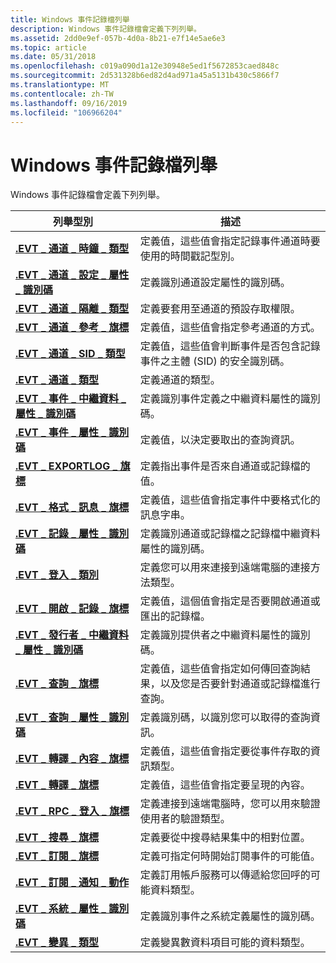 ```yaml
---
title: Windows 事件記錄檔列舉
description: Windows 事件記錄檔會定義下列列舉。
ms.assetid: 2dd0e9ef-057b-4d0a-8b21-e7f14e5ae6e3
ms.topic: article
ms.date: 05/31/2018
ms.openlocfilehash: c019a090d1a12e30948e5ed1f5672853caed848c
ms.sourcegitcommit: 2d531328b6ed82d4ad971a45a5131b430c5866f7
ms.translationtype: MT
ms.contentlocale: zh-TW
ms.lasthandoff: 09/16/2019
ms.locfileid: "106966204"
---
```

# <a name="windows-event-log-enumerations"></a>Windows 事件記錄檔列舉

Windows 事件記錄檔會定義下列列舉。



| 列舉型別                                                                          | 描述                                                                                                                        |
|--------------------------------------------------------------------------------------|------------------------------------------------------------------------------------------------------------------------------------|
| [**.EVT \_ 通道 \_ 時鐘 \_ 類型**](/windows/desktop/api/WinEvt/ne-winevt-evt_channel_clock_type)                          | 定義值，這些值會指定記錄事件通道時要使用的時間戳記型別。                                         |
| [**.EVT \_ 通道 \_ 設定 \_ 屬性 \_ 識別碼**](/windows/desktop/api/WinEvt/ne-winevt-evt_channel_config_property_id)         | 定義識別通道設定屬性的識別碼。                                                   |
| [**.EVT \_ 通道 \_ 隔離 \_ 類型**](/windows/desktop/api/WinEvt/ne-winevt-evt_channel_isolation_type)                  | 定義要套用至通道的預設存取權限。                                                                    |
| [**.EVT \_ 通道 \_ 參考 \_ 旗標**](/windows/desktop/api/WinEvt/ne-winevt-evt_channel_reference_flags)                | 定義值，這些值會指定參考通道的方式。                                                                       |
| [**.EVT \_ 通道 \_ SID \_ 類型**](/windows/desktop/api/WinEvt/ne-winevt-evt_channel_sid_type)                              | 定義值，這些值會判斷事件是否包含記錄事件之主體 (SID) 的安全識別碼。 |
| [**.EVT \_ 通道 \_ 類型**](/windows/desktop/api/WinEvt/ne-winevt-evt_channel_type)                                       | 定義通道的類型。                                                                                                     |
| [**.EVT \_ 事件 \_ 中繼資料 \_ 屬性 \_ 識別碼**](/windows/desktop/api/WinEvt/ne-winevt-evt_event_metadata_property_id)         | 定義識別事件定義之中繼資料屬性的識別碼。                                              |
| [**.EVT \_ 事件 \_ 屬性 \_ 識別碼**](/windows/desktop/api/WinEvt/ne-winevt-evt_event_property_id)               | 定義值，以決定要取出的查詢資訊。                                                               |
| [**.EVT \_ EXPORTLOG \_ 旗標**](/windows/desktop/api/WinEvt/ne-winevt-evt_exportlog_flags)                                 | 定義指出事件是否來自通道或記錄檔的值。                                                   |
| [**.EVT \_ 格式 \_ 訊息 \_ 旗標**](/windows/desktop/api/WinEvt/ne-winevt-evt_format_message_flags)                      | 定義值，這些值會指定事件中要格式化的訊息字串。                                                       |
| [**.EVT \_ 記錄 \_ 屬性 \_ 識別碼**](/windows/desktop/api/WinEvt/ne-winevt-evt_log_property_id)                                | 定義識別通道或記錄檔之記錄檔中繼資料屬性的識別碼。                                   |
| [**.EVT \_ 登入 \_ 類別**](/windows/desktop/api/WinEvt/ne-winevt-evt_login_class)                                         | 定義您可以用來連接到遠端電腦的連接方法類型。                                             |
| [**.EVT \_ 開啟 \_ 記錄 \_ 旗標**](/windows/desktop/api/WinEvt/ne-winevt-evt_open_log_flags)                                  | 定義值，這個值會指定是否要開啟通道或匯出的記錄檔。                                                    |
| [**.EVT \_ 發行者 \_ 中繼資料 \_ 屬性 \_ 識別碼**](/windows/desktop/api/WinEvt/ne-winevt-evt_publisher_metadata_property_id) | 定義識別提供者之中繼資料屬性的識別碼。                                                       |
| [**.EVT \_ 查詢 \_ 旗標**](/windows/desktop/api/WinEvt/ne-winevt-evt_query_flags)                                         | 定義值，這些值會指定如何傳回查詢結果，以及您是否要針對通道或記錄檔進行查詢。           |
| [**.EVT \_ 查詢 \_ 屬性 \_ 識別碼**](/windows/desktop/api/WinEvt/ne-winevt-evt_query_property_id)                            | 定義識別碼，以識別您可以取得的查詢資訊。                                                 |
| [**.EVT \_ 轉譯 \_ 內容 \_ 旗標**](/windows/desktop/api/WinEvt/ne-winevt-evt_render_context_flags)                      | 定義值，這些值會指定要從事件存取的資訊類型。                                                  |
| [**.EVT \_ 轉譯 \_ 旗標**](/windows/desktop/api/WinEvt/ne-winevt-evt_render_flags)                                       | 定義值，這些值會指定要呈現的內容。                                                                                    |
| [**.EVT \_ RPC \_ 登入 \_ 旗標**](/windows/desktop/api/WinEvt/ne-winevt-evt_rpc_login_flags)                                | 定義連接到遠端電腦時，您可以用來驗證使用者的驗證類型。                |
| [**.EVT \_ 搜尋 \_ 旗標**](/windows/desktop/api/WinEvt/ne-winevt-evt_seek_flags)                                           | 定義要從中搜尋結果集中的相對位置。                                                                |
| [**.EVT \_ 訂閱 \_ 旗標**](/windows/desktop/api/WinEvt/ne-winevt-evt_subscribe_flags)                                 | 定義可指定何時開始訂閱事件的可能值。                                                      |
| [**.EVT \_ 訂閱 \_ 通知 \_ 動作**](/windows/desktop/api/WinEvt/ne-winevt-evt_subscribe_notify_action)                | 定義訂用帳戶服務可以傳遞給您回呼的可能資料類型。                                     |
| [**.EVT \_ 系統 \_ 屬性 \_ 識別碼**](/windows/desktop/api/WinEvt/ne-winevt-evt_system_property_id)                          | 定義識別事件之系統定義屬性的識別碼。                                                   |
| [**.EVT \_ 變異 \_ 類型**](/windows/desktop/api/WinEvt/ne-winevt-evt_variant_type)                                       | 定義變異數資料項目可能的資料類型。                                                                            |



 

 

 




